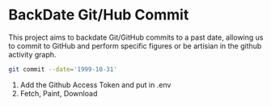 # BackDate Git/Hub Commit

This project aims to backdate Git/GitHub commits to a past date, allowing us to commit to GitHub and perform specific figures or be artisian in the github activity graph.

```sh
git commit --date='1999-10-31'
```

1. Add the Github Access Token and put in .env
2. Fetch, Paint, Download